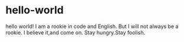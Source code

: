 # hello-world
hello world!
I am a rookie in code and English.
But I will not always be a rookie.
I believe it,and come on.
Stay hungry.Stay foolish.

